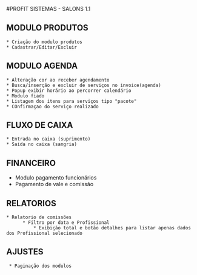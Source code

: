 #PROFIT SISTEMAS - SALONS 1.1

## MODULO PRODUTOS
    * Criação do modulo produtos
    * Cadastrar/Editar/Excluir

## MODULO AGENDA
    * Alteração cor ao receber agendamento
    * Busca/inserção e excluir de serviços no invoice(agenda)
    * Popup exibir horário ao percorrer calendário
    * Modulo fiado
    * Listagem dos itens para serviços tipo "pacote"
    * COnfirmaçao do serviço realizado

## FLUXO DE CAIXA
    * Entrada no caixa (suprimento)
    * Saida no caixa (sangria)   

## FINANCEIRO
   * Modulo pagamento funcionários
   * Pagamento de vale e comissão

## RELATORIOS
    * Relatorio de comissões
          * Filtro por data e Profissional  
              * Exibição total e botão detalhes para listar apenas dados dos Profissional selecionado

## AJUSTES
     * Paginação dos modulos
